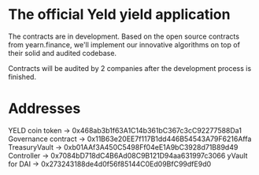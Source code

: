# The official Yeld yield application

The contracts are in development. Based on the open source contracts from yearn.finance, we'll implement our innovative algorithms on top of their solid and audited codebase.

Contracts will be audited by 2 companies after the development process is finished.

# Addresses

YELD coin token -> 0x468ab3b1f63A1C14b361bC367c3cC92277588Da1
Governance contract -> 0x11B63e20EE7f117B1dd446B54543A79F6216Affa
TreasuryVault -> 0xb01AAf3A450C5498Ff04eE1A9bC3928d71B89d49
Controller -> 0x7084bD718dC4B6Ad08C9B121D94aa631997c3066
yVault for DAI -> 0x273243188de4d0f56f85144C0Ed09BfC99dfE9d0
